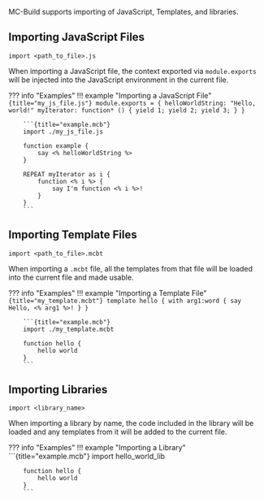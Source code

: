 MC-Build supports importing of JavaScript, Templates, and libraries.

## Importing JavaScript Files
```
import <path_to_file>.js
```

When importing a JavaScript file, the context exported via `module.exports` will be injected into the JavaScript environment in the current file.

??? info "Examples"
	!!! example "Importing a JavaScript File"
		```{title="my_js_file.js"}
		module.exports = {
			helloWorldString: "Hello, world!"
			myIterator: function* () {
				yield 1;
				yield 2;
				yield 3;
			}
		}
		```

		```{title="example.mcb"}
		import ./my_js_file.js

		function example {
			say <% helloWorldString %>
		}

		REPEAT myIterator as i {
			function <% i %> {
				say I'm function <% i %>!
			}
		}
		```

## Importing Template Files
```
import <path_to_file>.mcbt
```

When importing a `.mcbt` file, all the templates from that file will be loaded into the current file and made usable.

??? info "Examples"
	!!! example "Importing a Template File"
		```{title="my_template.mcbt"}
		template hello {
			with arg1:word {
				say Hello, <% arg1 %>!
			}
		}
		```

		```{title="example.mcb"}
		import ./my_template.mcbt

		function hello {
			hello world
		}
		```


## Importing Libraries
```
import <library_name>
```

When importing a library by name, the code included in the library will be loaded and any templates from it will be added to the current file.

??? info "Examples"
	!!! example "Importing a Library"
		```{title="example.mcb"}
		import hello_world_lib

		function hello {
			hello world
		}
		```